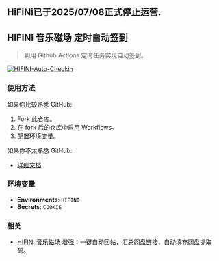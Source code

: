 ## HiFiNi已于2025/07/08正式停止运营.

## HIFINI 音乐磁场 定时自动签到

> 利用 Github Actions 定时任务实现自动签到。

[![HIFINI-Auto-Checkin](https://github.com/ewigl/hifini-auto-checkin/actions/workflows/Checkin.yml/badge.svg)](https://github.com/ewigl/hifini-auto-checkin/actions/workflows/Checkin.yml)

### 使用方法

如果你比较熟悉 GitHub:

1. Fork 此仓库。
2. 在 fork 后的仓库中启用 Workflows。
3. 配置环境变量。

如果你不太熟悉 GitHub:

- [详细文档](https://ewigl.github.io/notes/posts/programming/github-actions/)

### 环境变量

- **Environments**: `HIFINI`
- **Secrets**: `COOKIE`

### 相关

- [HIFINI 音乐磁场 增强](https://github.com/ewigl/hifini-enhanced)：一键自动回帖，汇总网盘链接，自动填充网盘提取码。 
